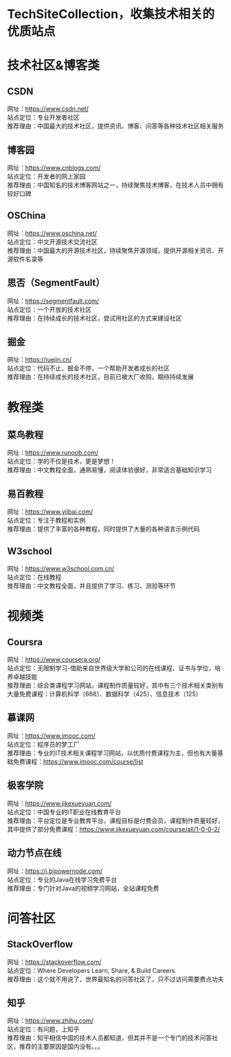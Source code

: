 # TechSiteCollection，收集技术相关的优质站点


# 技术社区&博客类

## CSDN
网址：https://www.csdn.net/  
站点定位：专业开发者社区  
推荐理由：中国最大的技术社区，提供资讯、博客、问答等各种技术社区相关服务  

## 博客园
网址：https://www.cnblogs.com/  
站点定位：开发者的网上家园  
推荐理由：中国知名的技术博客网站之一，持续聚焦技术博客，在技术人员中拥有较好口碑  

## OSChina
网址：https://www.oschina.net/  
站点定位：中文开源技术交流社区  
推荐理由：中国最大的开源技术社区，持续聚焦开源领域，提供开源相关资讯、开源软件名录等  

## 思否（SegmentFault）
网址：https://segmentfault.com/  
站点定位：一个开放的技术社区  
推荐理由：在持续成长的技术社区，尝试用社区的方式来建设社区  

## 掘金
网址：https://juejin.cn/  
站点定位：代码不止，掘金不停，一个帮助开发者成长的社区  
推荐理由：在持续成长的技术社区，目前已被大厂收购，期待持续发展  

# 教程类

## 菜鸟教程
网址：https://www.runoob.com/   
站点定位：学的不仅是技术，更是梦想！    
推荐理由：中文教程全面，通熟易懂，阅读体验很好，非常适合基础知识学习    

## 易百教程
网址：https://www.yiibai.com/  
站点定位：专注于教程和实例    
推荐理由：提供了丰富的各种教程，同时提供了大量的各种语言示例代码  

## W3school
网址：https://www.w3school.com.cn/  
站点定位：在线教程   
推荐理由：中文教程全面，并且提供了学习、练习、测验等环节  

# 视频类

## Coursra
网址：https://www.coursera.org/  
站点定位：无限制学习-借助来自世界级大学和公司的在线课程、证书与学位，培养卓越技能   
推荐理由：综合类课程学习网站，课程制作质量较好，其中有三个技术相关类别有大量免费课程：计算机科学（668）、数据科学（425）、信息技术（125）  

## 慕课网
网址：https://www.imooc.com/  
站点定位：程序员的梦工厂   
推荐理由：专业的IT技术相关课程学习网站，以优质付费课程为主，但也有大量基础免费课程：https://www.imooc.com/course/list  

## 极客学院
网址：https://www.jikexueyuan.com/  
站点定位：中国专业的IT职业在线教育平台  
推荐理由：平台定位是专业教育平台，课程目标是付费会员，课程制作质量较好，其中提供了部分免费课程：https://www.jikexueyuan.com/course/all/1-0-0-2/  

## 动力节点在线
网址：https://i.bjpowernode.com/  
站点定位：专业的Java在线学习免费平台  
推荐理由：专门针对Java的视频学习网站，全站课程免费  

# 问答社区

## StackOverflow
网址：https://stackoverflow.com/  
站点定位：Where Developers Learn, Share, & Build Careers   
推荐理由：这个就不用说了，世界最知名的问答社区了，只不过访问需要费点功夫  

## 知乎
网址：https://www.zhihu.com/  
站点定位：有问题，上知乎  
推荐理由：知乎相信中国的技术人员都知道，但其并不是一个专门的技术问答社区，推荐的主要原因是国内没有。。。  
